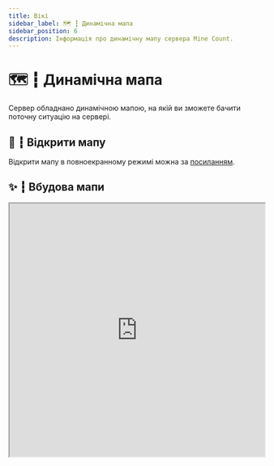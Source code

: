 ```yaml
---
title: Вікі
sidebar_label: 🗺️ ┇ Динамічна мапа
sidebar_position: 6
description: Інформація про динамічну мапу сервера Mine Count.
---
```

# 🗺️ ┇ Динамічна мапа

Сервер обладнано динамічною мапою, на якій ви зможете бачити поточну ситуацію на сервері.

## 🔗 ┇ Відкрити мапу

Відкрити мапу в повноекранному режимі можна за [посиланням](http://map.mcount.fun/).

## ✨ ┇ Вбудова мапи

<iframe src="http://map.mcount.fun/" height="500px" width="100%"></iframe>
